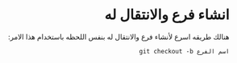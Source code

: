 ﻿<div dir = rtl >

# انشاء فرع والانتقال له 

هنالك طريقه اسرع لأنشاء فرع والانتقال له بنفس اللحظه باستخدام هذا الامر:


`اسم الفرع git checkout -b `


 </dir>
